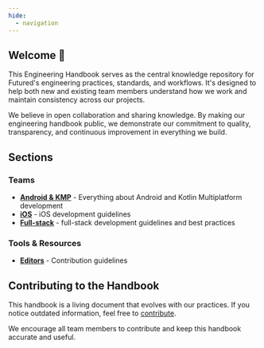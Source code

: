 ```yaml
---
hide:
  - navigation
---
```


## Welcome 👋

This Engineering Handbook serves as the central knowledge repository for Futured's engineering practices, standards, and workflows. It's designed to help both new and existing team members understand how we work and maintain consistency across our projects.

We believe in open collaboration and sharing knowledge. By making our engineering handbook public, we demonstrate our commitment to quality, transparency, and continuous improvement in everything we build.

## Sections

### Teams

- **[Android & KMP](Teams/android/index.md)** - Everything about Android and Kotlin Multiplatform development
- **[iOS](Teams/iOS/index.md)** - iOS development guidelines
- **[Full-stack](Teams/fullstack/index.md)** - full-stack development guidelines and best practices
<!-- - **[Design](Teams/Design/design_page.md)** - Design team practices and guidelines
- **[QA](Teams/QA/qa_page.md)** - Quality Assurance processes and standards -->

### Tools & Resources

- **[Editors](editors.md)** - Contribution guidelines

## Contributing to the Handbook

This handbook is a living document that evolves with our practices. If you notice outdated information, feel free to [contribute](editors.md).

We encourage all team members to contribute and keep this handbook accurate and useful.
